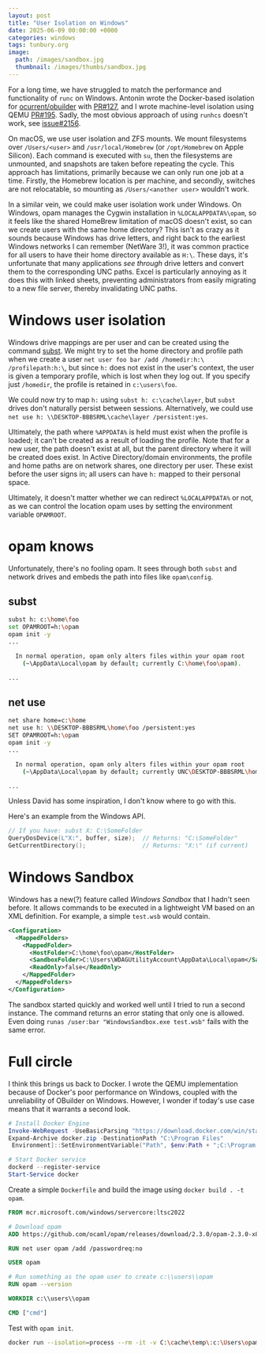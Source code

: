 ```yaml
---
layout: post
title: "User Isolation on Windows"
date: 2025-06-09 00:00:00 +0000
categories: windows
tags: tunbury.org
image:
  path: /images/sandbox.jpg
  thumbnail: /images/thumbs/sandbox.jpg
---
```


For a long time, we have struggled to match the performance and functionality of `runc` on Windows. Antonin wrote the Docker-based isolation for [ocurrent/obuilder](https://github.com/ocurrent/obuilder) with [PR#127](https://github.com/ocurrent/obuilder/pull/127), and I wrote machine-level isolation using QEMU [PR#195](https://github.com/ocurrent/obuilder/pull/195). Sadly, the most obvious approach of using `runhcs` doesn't work, see [issue#2156](https://github.com/microsoft/hcsshim/issues/2156).

On macOS, we use user isolation and ZFS mounts. We mount filesystems over `/Users/<user>` and `/usr/local/Homebrew` (or `/opt/Homebrew` on Apple Silicon). Each command is executed with `su`, then the filesystems are unmounted, and snapshots are taken before repeating the cycle. This approach has limitations, primarily because we can only run one job at a time. Firstly, the Homebrew location is per machine, and secondly, switches are not relocatable, so mounting as `/Users/<another user>` wouldn't work.

In a similar vein, we could make user isolation work under Windows. On Windows, opam manages the Cygwin installation in `%LOCALAPPDATA%\opam`, so it feels like the shared HomeBrew limitation of macOS doesn't exist, so can we create users with the same home directory? This isn't as crazy as it sounds because Windows has drive letters, and right back to the earliest Windows networks I can remember (NetWare 3!), it was common practice for all users to have their home directory available as `H:\`. These days, it's unfortunate that many applications _see through_ drive letters and convert them to the corresponding UNC paths. Excel is particularly annoying as it does this with linked sheets, preventing administrators from easily migrating to a new file server, thereby invalidating UNC paths.

# Windows user isolation

Windows drive mappings are per user and can be created using the command [subst](https://learn.microsoft.com/en-us/windows-server/administration/windows-commands/subst). We might try to set the home directory and profile path when we create a user `net user foo bar /add /homedir:h:\ /profilepath:h:\`, but since `h:` does not exist in the user's context, the user is given a temporary profile, which is lost when they log out. If you specify just `/homedir`, the profile is retained in `c:\users\foo`.

We could now try to map `h:` using `subst h: c:\cache\layer`, but `subst` drives don't naturally persist between sessions. Alternatively, we could use `net use h: \\DESKTOP-BBBSRML\cache\layer /persistent:yes`.

Ultimately, the path where `%APPDATA%` is held must exist when the profile is loaded; it can't be created as a result of loading the profile. Note that for a new user, the path doesn't exist at all, but the parent directory where it will be created does exist. In Active Directory/domain environments, the profile and home paths are on network shares, one directory per user. These exist before the user signs in; all users can have `h:` mapped to their personal space.

Ultimately, it doesn't matter whether we can redirect `%LOCALAPPDATA%` or not, as we can control the location opam uses by setting the environment variable `OPAMROOT`.

# opam knows

Unfortunately, there's no fooling opam. It sees through both `subst` and network drives and embeds the path into files like `opam\config`.

## subst

```sh
subst h: c:\home\foo
set OPAMROOT=h:\opam
opam init -y
...

  In normal operation, opam only alters files within your opam root
    (~\AppData\Local\opam by default; currently C:\home\foo\opam).

...
```

## net use

```sh
net share home=c:\home
net use h: \\DESKTOP-BBBSRML\home\foo /persistent:yes
SET OPAMROOT=h:\opam
opam init -y
...

  In normal operation, opam only alters files within your opam root
    (~\AppData\Local\opam by default; currently UNC\DESKTOP-BBBSRML\home\foo\opam).

...
```

Unless David has some inspiration, I don't know where to go with this.

Here's an example from the Windows API.

```cpp
// If you have: subst X: C:\SomeFolder
QueryDosDevice(L"X:", buffer, size);  // Returns: "C:\SomeFolder"
GetCurrentDirectory();                // Returns: "X:\" (if current)
```

# Windows Sandbox

Windows has a new(?) feature called _Windows Sandbox_ that I hadn't seen before. It allows commands to be executed in a lightweight VM based on an XML definition. For example, a simple `test.wsb` would contain.

```xml
<Configuration>
  <MappedFolders>
    <MappedFolder>
      <HostFolder>C:\home\foo\opam</HostFolder>
      <SandboxFolder>C:\Users\WDAGUtilityAccount\AppData\Local\opam</SandboxFolder>
      <ReadOnly>false</ReadOnly>
    </MappedFolder>
  </MappedFolders>
</Configuration>
```

The sandbox started quickly and worked well until I tried to run a second instance. The command returns an error stating that only one is allowed. Even doing `runas /user:bar "WindowsSandbox.exe test.wsb"` fails with the same error.

# Full circle

I think this brings us back to Docker. I wrote the QEMU implementation because of Docker's poor performance on Windows, coupled with the unreliability of OBuilder on Windows. However, I wonder if today's use case means that it warrants a second look.

```powershell
# Install Docker Engine
Invoke-WebRequest -UseBasicParsing "https://download.docker.com/win/static/stable/x86_64/docker-28.2.2.zip" -OutFile docker.zip
Expand-Archive docker.zip -DestinationPath "C:\Program Files"
 Environment]::SetEnvironmentVariable("Path", $env:Path + ";C:\Program Files\docker", "Machine")

# Start Docker service
dockerd --register-service
Start-Service docker
```

Create a simple `Dockerfile` and build the image using `docker build . -t opam`.

```dockerfile
FROM mcr.microsoft.com/windows/servercore:ltsc2022

# Download opam
ADD https://github.com/ocaml/opam/releases/download/2.3.0/opam-2.3.0-x86_64-windows.exe C:\\windows\\opam.exe

RUN net user opam /add /passwordreq:no

USER opam

# Run something as the opam user to create c:\\users\\opam
RUN opam --version

WORKDIR c:\\users\\opam

CMD ["cmd"]
```

Test with `opam init`.

```sh
docker run --isolation=process --rm -it -v C:\cache\temp\:c:\Users\opam\AppData\Local\opam opam:latest opam init -y
```

